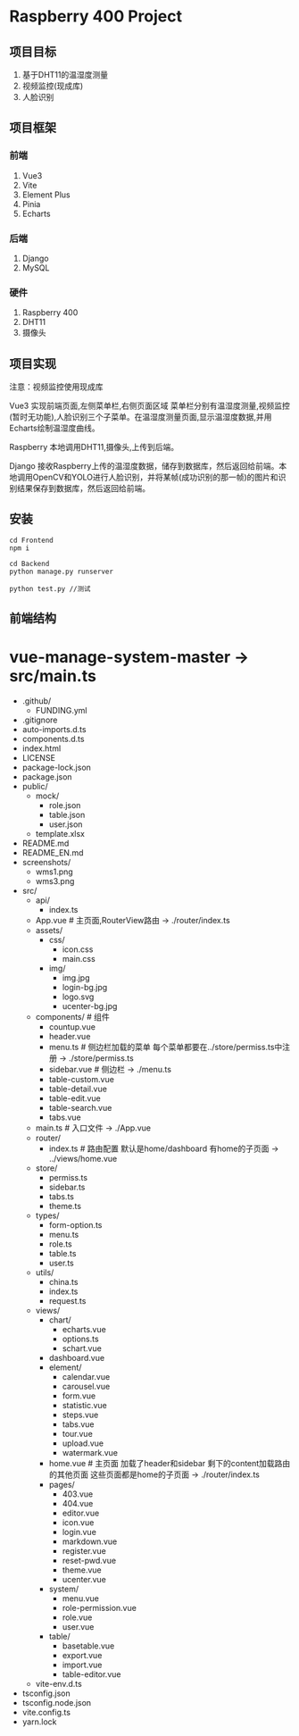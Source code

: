 # Raspberry 400 Project

## 项目目标
1. 基于DHT11的温湿度测量
2. 视频监控(现成库)
3. 人脸识别

## 项目框架

### 前端
1. Vue3
2. Vite
3. Element Plus
4. Pinia
5. Echarts

### 后端
1. Django
2. MySQL

### 硬件
1. Raspberry 400
2. DHT11
3. 摄像头

## 项目实现
注意：视频监控使用现成库

Vue3 实现前端页面,左侧菜单栏,右侧页面区域 菜单栏分别有温湿度测量,视频监控(暂时无功能),人脸识别三个子菜单。在温湿度测量页面,显示温湿度数据,并用Echarts绘制温湿度曲线。

Raspberry 本地调用DHT11,摄像头,上传到后端。

Django 接收Raspberry上传的温湿度数据，储存到数据库，然后返回给前端。本地调用OpenCV和YOLO进行人脸识别，并将某帧(成功识别的那一帧)的图片和识别结果保存到数据库，然后返回给前端。

## 安装
```
cd Frontend
npm i
```

```
cd Backend
python manage.py runserver
```

```
python test.py //测试
```

## 前端结构
# vue-manage-system-master -> src/main.ts

- .github/
  - FUNDING.yml
- .gitignore
- auto-imports.d.ts
- components.d.ts
- index.html
- LICENSE
- package-lock.json
- package.json
- public/
  - mock/
    - role.json
    - table.json
    - user.json
  - template.xlsx
- README.md
- README_EN.md
- screenshots/
  - wms1.png
  - wms3.png
- src/
  - api/
    - index.ts
  - App.vue # 主页面,RouterView路由 -> ./router/index.ts
  - assets/
    - css/
      - icon.css
      - main.css
    - img/
      - img.jpg
      - login-bg.jpg
      - logo.svg
      - ucenter-bg.jpg
  - components/ # 组件
    - countup.vue
    - header.vue
    - menu.ts # 侧边栏加载的菜单 每个菜单都要在../store/permiss.ts中注册 -> ./store/permiss.ts
    - sidebar.vue # 侧边栏 -> ./menu.ts
    - table-custom.vue
    - table-detail.vue
    - table-edit.vue
    - table-search.vue
    - tabs.vue
  - main.ts # 入口文件 -> ./App.vue
  - router/
    - index.ts # 路由配置 默认是home/dashboard 有home的子页面 -> ../views/home.vue
  - store/
    - permiss.ts
    - sidebar.ts 
    - tabs.ts
    - theme.ts
  - types/
    - form-option.ts
    - menu.ts
    - role.ts
    - table.ts
    - user.ts
  - utils/
    - china.ts
    - index.ts
    - request.ts
  - views/
    - chart/
      - echarts.vue
      - options.ts
      - schart.vue
    - dashboard.vue
    - element/
      - calendar.vue
      - carousel.vue
      - form.vue
      - statistic.vue
      - steps.vue
      - tabs.vue
      - tour.vue
      - upload.vue
      - watermark.vue
    - home.vue # 主页面 加载了header和sidebar 剩下的content加载路由的其他页面 这些页面都是home的子页面 -> ./router/index.ts
    - pages/
      - 403.vue
      - 404.vue
      - editor.vue
      - icon.vue
      - login.vue
      - markdown.vue
      - register.vue
      - reset-pwd.vue
      - theme.vue
      - ucenter.vue
    - system/
      - menu.vue
      - role-permission.vue
      - role.vue
      - user.vue
    - table/
      - basetable.vue
      - export.vue
      - import.vue
      - table-editor.vue
  - vite-env.d.ts
- tsconfig.json
- tsconfig.node.json
- vite.config.ts
- yarn.lock